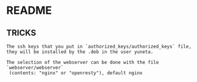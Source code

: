 # README

## TRICKS

    The ssh keys that you put in `authorized_keys/authorized_keys` file,
    they will be installed by the .deb in the user yuneta.

    The selection of the webserver can be done with the file `webserver/webserver`
     (contents: "nginx" or "openresty"), default nginx
